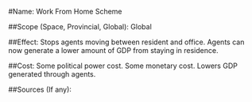 #Name:
Work From Home Scheme

##Scope (Space, Provincial, Global):
Global

##Effect:
Stops agents moving between resident and office.
Agents can now generate a lower amount of GDP from staying in residence.

##Cost:
Some political power cost. Some monetary cost.
Lowers GDP generated through agents.

##Sources (If any):
